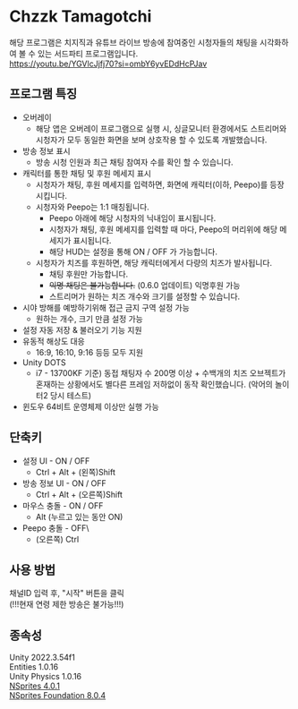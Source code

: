 # Chzzk Tamagotchi
해당 프로그램은 치지직과 유튜브 라이브 방송에 참여중인 시청자들의 채팅을 시각화하여 볼 수 있는 서드파티 프로그램입니다.  
https://youtu.be/YGVlcJjfj70?si=ombY6yvEDdHcPJav

## 프로그램 특징
- 오버레이
  - 해당 앱은 오버레이 프로그램으로 실행 시, 싱글모니터 환경에서도 스트리머와 시청자가 모두 동일한 화면을 보며 상호작용 할 수 있도록 개발했습니다.
- 방송 정보 표시
  - 방송 시청 인원과 최근 채팅 참여자 수를 확인 할 수 있습니다.
- 캐릭터를 통한 채팅 및 후원 메세지 표시
  - 시청자가 채팅, 후원 메세지를 입력하면, 화면에 캐릭터(이하, Peepo)를 등장시킵니다.
  - 시청자와 Peepo는 1:1 매칭됩니다.
    - Peepo 아래에 해당 시청자의 닉내임이 표시됩니다.
    - 시청자가 채팅, 후원 메세지를 입력할 때 마다, Peepo의 머리위에 해당 메세지가 표시됩니다.
    - 해당 HUD는 설정을 통해 ON / OFF 가 가능합니다.
  - 시청자가 치즈를 후원하면, 해당 캐릭터에게서 다량의 치즈가 발사됩니다.
    - 채팅 후원만 가능합니다.
    - ~~익명 채팅은 불가능합니다.~~ (0.6.0 업데이트) 익명후원 가능
    - 스트리머가 원하는 치즈 개수와 크기를 설정할 수 있습니다.
- 시야 방해를 예방하기위해 접근 금지 구역 설정 가능
  - 원하는 개수, 크기 만큼 설정 가능
- 설정 자동 저장 & 불러오기 기능 지원
- 유동적 해상도 대응
  - 16:9, 16:10, 9:16 등등 모두 지원
- Unity DOTS
  - i7 - 13700KF 기준) 동접 채팅자 수 200명 이상 + 수백개의 치즈 오브젝트가 혼재하는 상황에서도 별다른 프레임 저하없이 동작 확인했습니다. (악어의 놀이터2 당시 테스트)
- 윈도우 64비트 운영체제 이상만 실행 가능
## 단축키
- 설정 UI - ON / OFF
  - Ctrl + Alt + (왼쪽)Shift
- 방송 정보 UI - ON / OFF
  - Ctrl + Alt + (오른쪽)Shift
- 마우스 충돌 - ON / OFF
  - Alt (누르고 있는 동안 ON)
- Peepo 충돌 - OFF\
  - (오른쪽) Ctrl
## 사용 방법
채널ID 입력 후, "시작" 버튼을 클릭  
(!!!현재 연령 제한 방송은 불가능!!!)
## 종속성
Unity 2022.3.54f1  
Entities 1.0.16  
Unity Physics 1.0.16  
[NSprites 4.0.1](https://github.com/Antoshidza/NSprites)  
[NSprites Foundation 8.0.4](https://github.com/Antoshidza/NSprites-Foundation)
